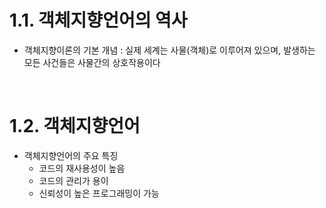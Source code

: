 # 1.1. 객체지향언어의 역사

-   객체지향이론의 기본 개념 : 실제 세계는 사물(객체)로 이루어져 있으며, 발생하는 모든 사건들은 사물간의 상호작용이다

<br>

# 1.2. 객체지향언어

-   객체지향언어의 주요 특징
    -   코드의 재사용성이 높음
    -   코드의 관리가 용이
    -   신뢰성이 높은 프로그래밍이 가능
 
<br>
